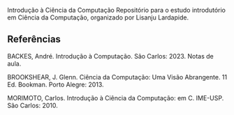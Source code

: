 Introdução à Ciência da Computação
Repositório para o estudo introdutório em Ciência da Computação, organizado por Lisanju Lardapide.

## Referências

BACKES, André. Introdução à Computação. São Carlos: 2023. Notas de aula.

BROOKSHEAR, J. Glenn. Ciência da Computação: Uma Visão Abrangente. 11 Ed. Bookman. Porto Alegre: 2013.

MORIMOTO, Carlos. Introdução à Ciência da Computação: em C. IME-USP. São Carlos: 2010.
